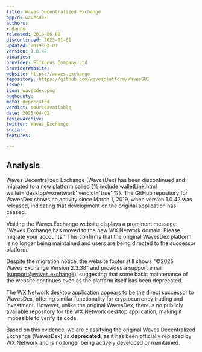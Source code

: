 ```yaml
---
title: Waves Decentralized Exchange
appId: wavesdex
authors:
- danny
released: 2016-06-08
discontinued: 2023-01-01
updated: 2019-03-01
version: 1.0.42
binaries: 
provider: Elfronus Company Ltd
providerWebsite: 
website: https://waves.exchange
repository: https://github.com/wavesplatform/WavesGUI
issue: 
icon: wavesdex.png
bugbounty: 
meta: deprecated
verdict: sourceavailable
date: 2025-04-02
reviewArchive: 
twitter: Waves_Exchange
social: 
features: 

---
```


## Analysis

Waves Decentralized Exchange (WavesDex) has been discontinued and migrated to a new platform called {% include walletLink.html wallet='desktop/wxnetwork' verdict='true' %}. The GitHub repository for WavesDex shows no activity since March 1, 2019, when version 1.0.42 was released, indicating that development on the original application has ceased.

Visiting the Waves.Exchange website displays a prominent message: "Waves.Exchange has moved to the new WX.Network domain. Please migrate your accounts." This confirms that the original WavesDex platform is no longer being maintained and users are being directed to the successor platform.

Despite the migration notice, the website footer still shows "©2025 Waves.Exchange Version 2.3.38" and provides a support email (support@waves.exchange), suggesting that some basic maintenance of the website continues even as the platform itself has been deprecated.

The WX.Network desktop application appears to be the direct successor to WavesDex, offering similar functionality for cryptocurrency trading and investment. However, unlike the original WavesDex, there is no publicly available repository for the WX.Network desktop application, making it impossible to verify its code.

Based on this evidence, we are classifying the original Waves Decentralized Exchange (WavesDex) as **deprecated**, as it has been officially replaced by WX.Network and is no longer being actively developed or maintained.
